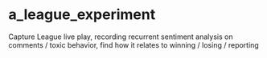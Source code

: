 # a_league_experiment
Capture League live play, recording recurrent sentiment analysis on comments / toxic behavior, find how it relates to winning / losing / reporting
